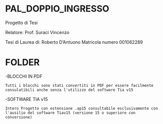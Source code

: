 # PAL_DOPPIO_INGRESSO

Progetto di Tesi

Relatore: Prof. Suraci Vincenzo

Tesi di Laurea di:
Roberto D’Antuono
Matricola numero 001062289




# FOLDER

-BLOCCHI IN PDF 

    Tutti i blocchi sono stati convertiti in PDF per essere facilmente consulatibili anche senza l'utilizzo del software Tia v15
    
-SOFTWARE TIA v15

    Intero Progetto con estensione .ap15 consultabile esclusivamente con l'ausilio del software Tiav15 (versione 15 o superiore con conversione)
